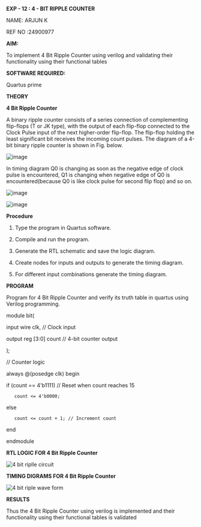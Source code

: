 **EXP - 12 : 4 - BIT RIPPLE COUNTER**

NAME: ARJUN K

REF NO :24900977

**AIM:**

To implement  4 Bit Ripple Counter using verilog and validating their functionality using their functional tables

**SOFTWARE REQUIRED:**

Quartus prime

**THEORY**

**4 Bit Ripple Counter**

A binary ripple counter consists of a series connection of complementing flip-flops (T or JK type), with the output of each flip-flop connected to the Clock Pulse input of the next higher-order flip-flop. The flip-flop holding the least significant bit receives the incoming count pulses. The diagram of a 4-bit binary ripple counter is shown in Fig. below.

![image](https://github.com/naavaneetha/4-BIT-RIPPLE-COUNTER/assets/154305477/cb4b74d4-31ab-4359-95d0-d22e67daba13)

In timing diagram Q0 is changing as soon as the negative edge of clock pulse is encountered, Q1 is changing when negative edge of Q0 is encountered(because Q0 is like clock pulse for second flip flop) and so on.

![image](https://github.com/naavaneetha/4-BIT-RIPPLE-COUNTER/assets/154305477/a573a7d6-014e-4e54-93e6-e2ac9530960b)

![image](https://github.com/naavaneetha/4-BIT-RIPPLE-COUNTER/assets/154305477/85e1958a-2fc1-49bb-9a9f-d58ccbf3663c)

**Procedure**

1.	Type the program in Quartus software.

2.	Compile and run the program.

3.	Generate the RTL schematic and save the logic diagram.

4.	Create nodes for inputs and outputs to generate the timing diagram.

5.	For different input combinations generate the timing diagram.

**PROGRAM**

 Program for 4 Bit Ripple Counter and verify its truth table in quartus using Verilog programming.

module bit(
 
   input wire clk,  // Clock input
   
   output reg [3:0] count // 4-bit counter output

);


// Counter logic

always @(posedge clk) begin

   if (count == 4'b1111) // Reset when count reaches 15
   
       count <= 4'b0000;
   
   else
   
       count <= count + 1; // Increment count

end

endmodule


**RTL LOGIC FOR 4 Bit Ripple Counter**

![4 bit riplle circuit](https://github.com/user-attachments/assets/11eef87d-6776-4ac7-8bc9-3cb666752e77)



**TIMING DIGRAMS FOR 4 Bit Ripple Counter**


![4 bit riple wave form](https://github.com/user-attachments/assets/0c0a348d-4a54-4315-8e2c-196df2f61ed3)


**RESULTS**

Thus the 4 Bit Ripple Counter using verilog is implemented and  their functionality using their functional tables is validated
